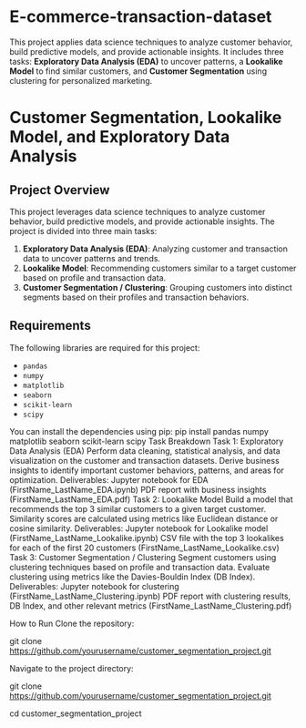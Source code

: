 # E-commerce-transaction-dataset
This project applies data science techniques to analyze customer behavior, build predictive models, and provide actionable insights. It includes three tasks: **Exploratory Data Analysis (EDA)** to uncover patterns, a **Lookalike Model** to find similar customers, and **Customer Segmentation** using clustering for personalized marketing.

# Customer Segmentation, Lookalike Model, and Exploratory Data Analysis

## Project Overview
This project leverages data science techniques to analyze customer behavior, build predictive models, and provide actionable insights. The project is divided into three main tasks:

1. **Exploratory Data Analysis (EDA)**: Analyzing customer and transaction data to uncover patterns and trends.
2. **Lookalike Model**: Recommending customers similar to a target customer based on profile and transaction data.
3. **Customer Segmentation / Clustering**: Grouping customers into distinct segments based on their profiles and transaction behaviors.

## Requirements

The following libraries are required for this project:
- `pandas`
- `numpy`
- `matplotlib`
- `seaborn`
- `scikit-learn`
- `scipy`

You can install the dependencies using pip:
pip install pandas numpy matplotlib seaborn scikit-learn scipy
Task Breakdown
Task 1: Exploratory Data Analysis (EDA)
Perform data cleaning, statistical analysis, and data visualization on the customer and transaction datasets.
Derive business insights to identify important customer behaviors, patterns, and areas for optimization.
Deliverables:
Jupyter notebook for EDA (FirstName_LastName_EDA.ipynb)
PDF report with business insights (FirstName_LastName_EDA.pdf)
Task 2: Lookalike Model
Build a model that recommends the top 3 similar customers to a given target customer.
Similarity scores are calculated using metrics like Euclidean distance or cosine similarity.
Deliverables:
Jupyter notebook for Lookalike model (FirstName_LastName_Lookalike.ipynb)
CSV file with the top 3 lookalikes for each of the first 20 customers (FirstName_LastName_Lookalike.csv)
Task 3: Customer Segmentation / Clustering
Segment customers using clustering techniques based on profile and transaction data.
Evaluate clustering using metrics like the Davies-Bouldin Index (DB Index).
Deliverables:
Jupyter notebook for clustering (FirstName_LastName_Clustering.ipynb)
PDF report with clustering results, DB Index, and other relevant metrics (FirstName_LastName_Clustering.pdf)

How to Run
Clone the repository:

git clone https://github.com/yourusername/customer_segmentation_project.git

Navigate to the project directory:

git clone https://github.com/yourusername/customer_segmentation_project.git

cd customer_segmentation_project













